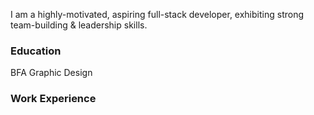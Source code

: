 I am a highly-motivated, aspiring full-stack developer, exhibiting strong team-building & leadership skills.

<!--![Tux, the Linux mascot](images/logo1.jpg) # Software Developer
<img src="images/logo1.jpg" width="200">-->

### Education
BFA Graphic Design

### Work Experience
